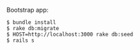 Bootstrap app:

    $ bundle install
    $ rake db:migrate
    $ HOST=http://localhost:3000 rake db:seed
    $ rails s
